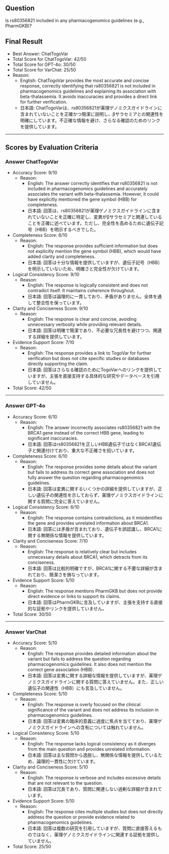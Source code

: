 ## Question

Is rs80356821 included in any pharmacogenomics guidelines (e.g., PharmGKB)?

## Final Result

- Best Answer: ChatTogoVar
- Total Score for ChatTogoVar: 42/50
- Total Score for GPT-4o: 30/50
- Total Score for VarChat: 25/50
- Reason:
  - English: ChatTogoVar provides the most accurate and concise response, correctly identifying that rs80356821 is not included in pharmacogenomics guidelines and explaining its association with beta-thalassemia. It avoids inaccuracies and provides a direct link for further verification.
  - 日本語: ChatTogoVarは、rs80356821が薬理ゲノミクスガイドラインに含まれていないことを正確かつ簡潔に説明し、βサラセミアとの関連性を明確にしています。不正確な情報を避け、さらなる確認のためのリンクを提供しています。

---

## Scores by Evaluation Criteria

### Answer ChatTogoVar
- Accuracy Score: 9/10
  - Reason: 
    - English: The answer correctly identifies that rs80356821 is not included in pharmacogenomics guidelines and accurately associates the variant with beta-thalassemia. However, it could have explicitly mentioned the gene symbol (HBB) for completeness.
    - 日本語: 回答は、rs80356821が薬理ゲノミクスガイドラインに含まれていないことを正確に特定し、変異がβサラセミアと関連していることを正確に述べています。ただし、完全性を高めるために遺伝子記号（HBB）を明示するべきでした。
- Completeness Score: 8/10
  - Reason: 
    - English: The response provides sufficient information but does not explicitly mention the gene symbol (HBB), which would have added clarity and completeness.
    - 日本語: 回答は十分な情報を提供していますが、遺伝子記号（HBB）を明示していないため、明確さと完全性が欠けています。
- Logical Consistency Score: 9/10
  - Reason: 
    - English: The response is logically consistent and does not contradict itself. It maintains coherence throughout.
    - 日本語: 回答は論理的に一貫しており、矛盾がありません。全体を通して整合性を保っています。
- Clarity and Conciseness Score: 9/10
  - Reason: 
    - English: The response is clear and concise, avoiding unnecessary verbosity while providing relevant details.
    - 日本語: 回答は明確で簡潔であり、不必要な冗長性を避けつつ、関連する詳細を提供しています。
- Evidence Support Score: 7/10
  - Reason: 
    - English: The response provides a link to TogoVar for further verification but does not cite specific studies or databases directly supporting the claim.
    - 日本語: 回答はさらなる確認のためにTogoVarへのリンクを提供していますが、主張を直接支持する具体的な研究やデータベースを引用していません。
- Total Score: 42/50

---

### Answer GPT-4o
- Accuracy Score: 6/10
  - Reason: 
    - English: The answer incorrectly associates rs80356821 with the BRCA1 gene instead of the correct HBB gene, leading to significant inaccuracies.
    - 日本語: 回答はrs80356821を正しいHBB遺伝子ではなくBRCA1遺伝子と関連付けており、重大な不正確さを招いています。
- Completeness Score: 6/10
  - Reason: 
    - English: The response provides some details about the variant but fails to address its correct gene association and does not fully answer the question regarding pharmacogenomics guidelines.
    - 日本語: 回答は変異に関するいくつかの詳細を提供していますが、正しい遺伝子の関連性を示しておらず、薬理ゲノミクスガイドラインに関する質問に完全に答えていません。
- Logical Consistency Score: 6/10
  - Reason: 
    - English: The response contains contradictions, as it misidentifies the gene and provides unrelated information about BRCA1.
    - 日本語: 回答には矛盾が含まれており、遺伝子を誤認識し、BRCA1に関する無関係な情報を提供しています。
- Clarity and Conciseness Score: 7/10
  - Reason: 
    - English: The response is relatively clear but includes unnecessary details about BRCA1, which detracts from its conciseness.
    - 日本語: 回答は比較的明確ですが、BRCA1に関する不要な詳細が含まれており、簡潔さを損なっています。
- Evidence Support Score: 5/10
  - Reason: 
    - English: The response mentions PharmGKB but does not provide direct evidence or links to support its claims.
    - 日本語: 回答はPharmGKBに言及していますが、主張を支持する直接的な証拠やリンクを提供していません。
- Total Score: 30/50

---

### Answer VarChat
- Accuracy Score: 5/10
  - Reason: 
    - English: The response provides detailed information about the variant but fails to address the question regarding pharmacogenomics guidelines. It also does not mention the correct gene association (HBB).
    - 日本語: 回答は変異に関する詳細な情報を提供していますが、薬理ゲノミクスガイドラインに関する質問に答えていません。また、正しい遺伝子の関連性（HBB）にも言及していません。
- Completeness Score: 5/10
  - Reason: 
    - English: The response is overly focused on the clinical significance of the variant and does not address its inclusion in pharmacogenomics guidelines.
    - 日本語: 回答は変異の臨床的意義に過度に焦点を当てており、薬理ゲノミクスガイドラインへの含有については触れていません。
- Logical Consistency Score: 5/10
  - Reason: 
    - English: The response lacks logical consistency as it diverges from the main question and provides unrelated information.
    - 日本語: 回答は主な質問から逸脱し、無関係な情報を提供しているため、論理的一貫性に欠けています。
- Clarity and Conciseness Score: 5/10
  - Reason: 
    - English: The response is verbose and includes excessive details that are not relevant to the question.
    - 日本語: 回答は冗長であり、質問に関連しない過剰な詳細が含まれています。
- Evidence Support Score: 5/10
  - Reason: 
    - English: The response cites multiple studies but does not directly address the question or provide evidence related to pharmacogenomics guidelines.
    - 日本語: 回答は複数の研究を引用していますが、質問に直接答えるものではなく、薬理ゲノミクスガイドラインに関連する証拠を提供していません。
- Total Score: 25/50